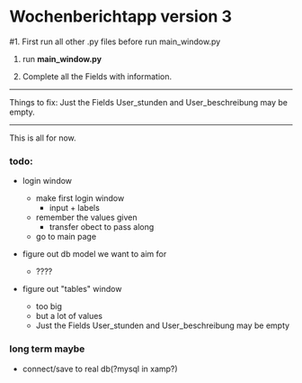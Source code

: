 # Wochenberichtapp version 3



#1. First run all other .py files before run main_window.py
1. run **main_window.py**

2. Complete all the Fields with information.

--------------------------------------------------------------------

Things to fix:
Just the Fields User_stunden and User_beschreibung may be empty.

----------------------------------------------------------------------

This is all for now.


### todo:
    
 - login window
    - make first login window
        - input + labels
    - remember the values given
      - transfer obect to pass along
    - go to main page
 
 - figure out db model we want to aim for
   - ????
 
 - figure out "tables" window
   - too big
   - but a lot of values
   - Just the Fields User_stunden and User_beschreibung may be empty
### long term maybe
 - connect/save to real db(?mysql in xamp?)